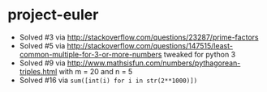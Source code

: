 project-euler
=============
* Solved #3 via http://stackoverflow.com/questions/23287/prime-factors
* Solved #5 via http://stackoverflow.com/questions/147515/least-common-multiple-for-3-or-more-numbers tweaked for python 3
* Solved #9 via http://www.mathsisfun.com/numbers/pythagorean-triples.html with m = 20 and n = 5
* Solved #16 via ```sum([int(i) for i in str(2**1000)])```

